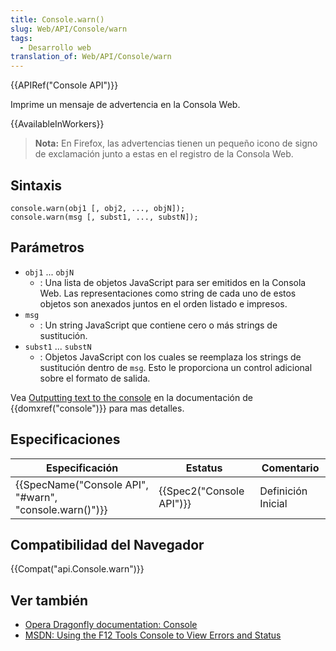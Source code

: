 ```yaml
---
title: Console.warn()
slug: Web/API/Console/warn
tags:
  - Desarrollo web
translation_of: Web/API/Console/warn
---
```


{{APIRef("Console API")}}

Imprime un mensaje de advertencia en la Consola Web.

{{AvailableInWorkers}}

> **Nota:** En Firefox, las advertencias tienen un pequeño icono de signo de exclamación junto a estas en el registro de la Consola Web.

## Sintaxis

```
console.warn(obj1 [, obj2, ..., objN]);
console.warn(msg [, subst1, ..., substN]);
```

## Parámetros

- `obj1` ... `objN`
  - : Una lista de objetos JavaScript para ser emitidos en la Consola Web. Las representaciones como string de cada uno de estos objetos son anexados juntos en el orden listado e impresos.
- `msg`
  - : Un string JavaScript que contiene cero o más strings de sustitución.
- `subst1` ... `substN`
  - : Objetos JavaScript con los cuales se reemplaza los strings de sustitución dentro de `msg`. Esto le proporciona un control adicional sobre el formato de salida.

Vea [Outputting text to the console](/es/docs/Web/API/console#Outputting_text_to_the_console) en la documentación de {{domxref("console")}} para mas detalles.

## Especificaciones

| Especificación                                                           | Estatus                          | Comentario         |
| ------------------------------------------------------------------------ | -------------------------------- | ------------------ |
| {{SpecName("Console API", "#warn", "console.warn()")}} | {{Spec2("Console API")}} | Definición Inicial |

## Compatibilidad del Navegador

{{Compat("api.Console.warn")}}

## Ver también

- [Opera Dragonfly documentation: Console](http://www.opera.com/dragonfly/documentation/console/)
- [MSDN: Using the F12 Tools Console to View Errors and Status](http://msdn.microsoft.com/library/gg589530)

